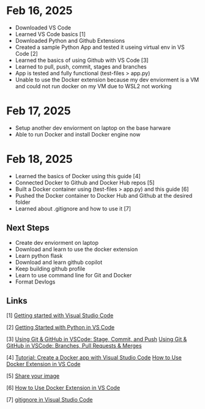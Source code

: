 # Feb 16, 2025
  - Downloaded VS Code
  - Learned VS Code basics [1]
  - Downloaded Python and Github Extensions
  - Created a sample Python App and tested it useing virtual env in VS Code [2]
  - Learned the basics of using Github with VS Code [3] 
  - Learned to pull, push, commit, stages and branches
  - App is tested and fully functional (test-files > app.py)
  - Unable to use the Docker extension because my dev enviorment is a VM and could not run docker on my VM due to WSL2 not working

# Feb 17, 2025
  - Setup another dev enviorment on laptop on the base harware 
  - Able to run Docker and install Docker engine now

# Feb 18, 2025
  - Learned the basics of Docker using this guide [4]
  - Connected Docker to Github and Docker Hub repos [5]
  - Built a Docker container using (test-files > app.py) and this guide [6]
  - Pushed the Docker container to Docker Hub and Github at the desired folder
  - Learned about .gitignore and how to use it [7]
  
## Next Steps
  - Create dev enviorment on laptop
  - Download and learn to use the docker extension
  - Learn python flask
  - Download and learn github copilot
  - Keep building github profile
  - Learn to use command line for Git and Docker
  - Format Devlogs

## Links
[1] 
[Getting started with Visual Studio Code](https://code.visualstudio.com/docs/introvideos/basics)

[2] 
[Getting Started with Python in VS Code](https://www.youtube.com/watch?v=D2cwvpJSBX4)

[3] 
[Using Git & GitHub in VSCode: Stage, Commit, and Push](https://www.youtube.com/watch?v=z5jZ9lrSpqk)
[Using Git & GitHub in VSCode: Branches, Pull Requests & Merges](https://www.youtube.com/watch?v=Dedz4gRHezg)

[4] 
[Tutorial: Create a Docker app with Visual Studio Code](https://learn.microsoft.com/en-us/visualstudio/docker/tutorials/docker-tutorial?WT.mc_id=vscode_docker_aka_getstartedwithdocker)
[How to Use Docker Extension in VS Code](https://www.youtube.com/watch?v=KPULDwnRyNU)

[5] 
[Share your image](https://learn.microsoft.com/en-us/visualstudio/docker/tutorials/docker-tutorial-share#share-your-image)

[6]
[How to Use Docker Extension in VS Code](https://www.youtube.com/watch?v=KPULDwnRyNU)

[7]
[gitignore in Visual Studio Code](https://www.youtube.com/watch?v=ZmGW45eZOg8)

